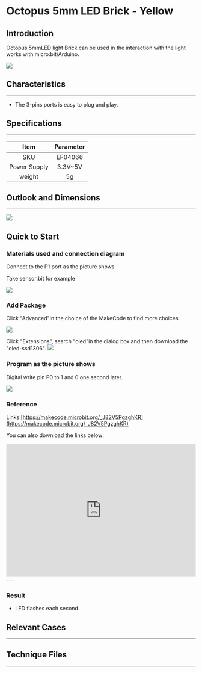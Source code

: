 # Octopus 5mm LED Brick - Yellow

## Introduction
Octopus 5mmLED light Brick can be used in the interaction with the light works with micro:bit/Arduino.

 ![](./images/FJgPKrD.jpg)

## Characteristics
---
-  The 3-pins ports is easy to plug and play.

## Specifications
---
Item | Parameter 
:-: | :-: 
SKU|EF04066
Power Supply|3.3V~5V
weight|5g

## Outlook and Dimensions
---

 ![](./images/D93Zvpm.png)

## Quick to Start

### Materials used and connection diagram

Connect to the P1 port as the picture shows

Take sensor:bit for example

![](./images/fDm8yzB.png)
### Add Package

Click "Advanced"in the choice of the MakeCode to find more choices.

![](./images/smtcNoB.png)

Click "Extensions", search "oled"in the dialog box and then download the "oled-ssd1306".
![](./images/VGSLRXB.png)

### Program as the picture shows

Digital write pin P0 to 1 and 0 one second later.

![](./images/AAzv9pn.png)

### Reference

Links:[https://makecode.microbit.org/_J82V5PgzghKR](https://makecode.microbit.org/_J82V5PgzghKR)

You can also download the links below:

<div style="position:relative;height:0;padding-bottom:70%;overflow:hidden;"><iframe style="position:absolute;top:0;left:0;width:100%;height:100%;" src="https://makecode.microbit.org/#pub:_J82V5PgzghKR" frameborder="0" sandbox="allow-popups allow-forms allow-scripts allow-same-origin"></iframe></div>  
---

### Result

- LED flashes each second.

## Relevant Cases

------

## Technique Files

---
